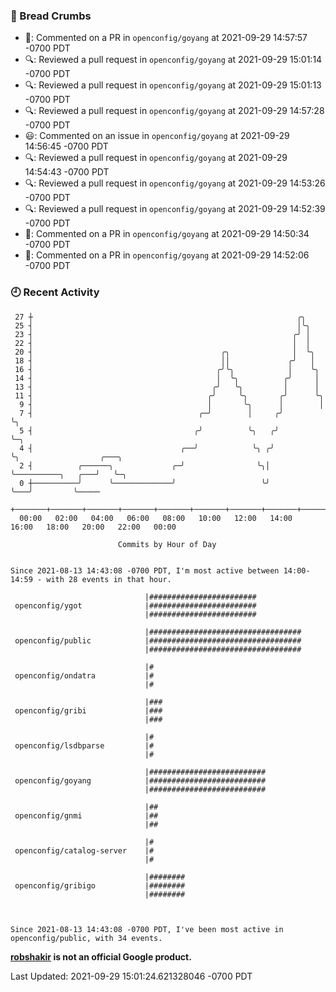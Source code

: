 ### 🍞 Bread Crumbs

 * 💬: Commented on a PR in  `openconfig/goyang` at 2021-09-29 14:57:57 -0700 PDT
 * 🔍: Reviewed a pull request in  `openconfig/goyang` at 2021-09-29 15:01:14 -0700 PDT
 * 🔍: Reviewed a pull request in  `openconfig/goyang` at 2021-09-29 15:01:13 -0700 PDT
 * 🔍: Reviewed a pull request in  `openconfig/goyang` at 2021-09-29 14:57:28 -0700 PDT
 * 😃: Commented on an issue in `openconfig/goyang` at 2021-09-29 14:56:45 -0700 PDT
 * 🔍: Reviewed a pull request in  `openconfig/goyang` at 2021-09-29 14:54:43 -0700 PDT
 * 🔍: Reviewed a pull request in  `openconfig/goyang` at 2021-09-29 14:53:26 -0700 PDT
 * 🔍: Reviewed a pull request in  `openconfig/goyang` at 2021-09-29 14:52:39 -0700 PDT
 * 💬: Commented on a PR in  `openconfig/goyang` at 2021-09-29 14:50:34 -0700 PDT
 * 💬: Commented on a PR in  `openconfig/goyang` at 2021-09-29 14:52:06 -0700 PDT

### 🕘 Recent Activity
```
 27 ┼                                                           ╭╮
 25 ┤                                                           │╰╮
 23 ┤                                                          ╭╯ │
 22 ┤                                                          │  │
 20 ┤                                          ╭╮              │  ╰╮
 18 ┤                                          ││             ╭╯   │
 16 ┤                                         ╭╯╰╮            │    ╰╮
 14 ┤                                         │  ╰╮          ╭╯     │
 13 ┤                                        ╭╯   ╰╮         │      │
 11 ┤                                       ╭╯     ╰╮       ╭╯      ╰╮
  9 ┤                                       │       ╰╮      │        │
  7 ┤                                     ╭─╯        │     ╭╯        ╰╮
  5 ┤                                    ╭╯          ╰╮   ╭╯          ╰─╮
  4 ┤                                 ╭──╯            ╰╮ ╭╯             ╰╮                  ╭───╮
  2 ┤          ╭──────╮             ╭─╯                ╰╮│               ╰──────────╮   ╭───╯   ╰─╮
  0 ┼──────────╯      ╰─────────────╯                   ╰╯                          ╰───╯         ╰─────
    +───────+───────+───────+───────+───────+───────+───────+───────+───────+───────+───────+───────+────
  00:00   02:00   04:00   06:00   08:00   10:00   12:00   14:00   16:00   18:00   20:00   22:00   00:00   

						Commits by Hour of Day


Since 2021-08-13 14:43:08 -0700 PDT, I'm most active between 14:00-14:59 - with 28 events in that hour.

```



```
                              |########################
 openconfig/ygot              |########################
                              |########################

                              |##################################
 openconfig/public            |##################################
                              |##################################

                              |#
 openconfig/ondatra           |#
                              |#

                              |###
 openconfig/gribi             |###
                              |###

                              |#
 openconfig/lsdbparse         |#
                              |#

                              |##########################
 openconfig/goyang            |##########################
                              |##########################

                              |##
 openconfig/gnmi              |##
                              |##

                              |#
 openconfig/catalog-server    |#
                              |#

                              |########
 openconfig/gribigo           |########
                              |########



Since 2021-08-13 14:43:08 -0700 PDT, I've been most active in openconfig/public, with 34 events.

```
**[robshakir](mailto:robjs@google.com) is not an official Google product.**  


Last Updated: 2021-09-29 15:01:24.621328046 -0700 PDT
